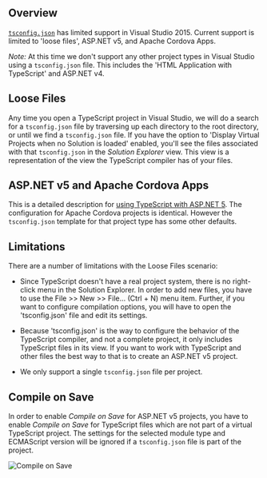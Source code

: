 ## Overview

[`tsconfig.json`](tsconfig.json.md) has limited support in Visual Studio 2015.
Current support is limited to 'loose files', ASP.NET v5, and Apache Cordova Apps.

*Note:* At this time we don't support any other project types in Visual Studio using a `tsconfig.json` file.
This includes the 'HTML Application with TypeScript' and ASP.NET v4.

## Loose Files

Any time you open a TypeScript project in Visual Studio, we will do a search for a `tsconfig.json` file by traversing up each
directory to the root directory, or until we find a `tsconfig.json` file.
If you have the option to 'Display Virtual Projects when no Solution is loaded' enabled, you'll see the files associated with that `tsconfig.json` in the *Solution Explorer* view.
This view is a representation of the view the TypeScript compiler has of your files.

## ASP.NET v5 and Apache Cordova Apps

This is a detailed description for [using TypeScript with ASP.NET 5](Using-TypeScript-With-ASP.NET-5.md).
The configuration for Apache Cordova projects is identical. However the `tsconfig.json` template for that project type
has some other defaults. 

## Limitations

There are a number of limitations with the Loose Files scenario:
 
* Since TypeScript doesn't have a real project system, there is no right-click menu in the Solution Explorer.
In order to add new files, you have to use the File >> New >> File... (Ctrl + N) menu item.
Further, if you want to configure compilation options, you will have to open the 'tsconfig.json' file and edit its settings.

* Because 'tsconfig.json' is the way to configure the behavior of the TypeScript compiler, and not a complete project, 
it only includes TypeScript files in its view. If you want to work with TypeScript and other files the best way to that is to create an ASP.NET v5 project.

* We only support a single `tsconfig.json` file per project.

## Compile on Save

In order to enable *Compile on Save* for ASP.NET v5 projects, you have to enable *Compile on Save* for TypeScript files which are not part of a virtual TypeScript project.
The settings for the selected module type and ECMAScript version will be ignored if a `tsconfig.json` file is part of the project.

![Compile on Save](https://raw.githubusercontent.com/wiki/Microsoft/TypeScript/aspnet-screenshots/compile-on-save.png)
